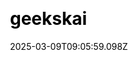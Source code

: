 ---
title: geekskai
date: 2025-03-09T09:05:59.098Z
website: https://geekskai.com/
ssg: [Nextjs]
category: [Portfolio]
css: [Tailwind]
ui: [Headless]
draft: false
---